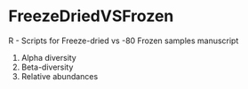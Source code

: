 # FreezeDriedVSFrozen
R - Scripts for Freeze-dried vs -80 Frozen samples manuscript

1) Alpha diversity
2) Beta-diversity
3) Relative abundances
